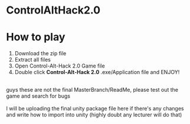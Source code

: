 # ControlAltHack2.0

<h1>How to play</h1>

1. Download the zip file
2. Extract all files
4. Open Control-Alt-Hack 2.0 Game file
3. Double click <b>Control-Alt-Hack 2.0</b> .exe/Application file and ENJOY!

<br>guys these are not the final MasterBranch/ReadMe, please test out the game and search for bugs</br>
<br>I will be uploading the final unity package file here if there's any changes and write how to import into unity (highly doubt any lecturer will do that)</br>
